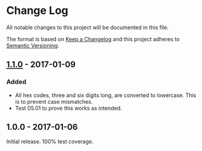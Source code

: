 # Change Log

All notable changes to this project will be documented in this file.

The format is based on [Keep a Changelog](http://keepachangelog.com/)
and this project adheres to [Semantic Versioning](http://semver.org/).

## [1.1.0] - 2017-01-09

### Added
- All hex codes, three and six digits long, are converted to lowercase. This is to prevent case mismatches.
- Test 05.01 to prove this works as intended.

## 1.0.0 - 2017-01-06

Initial release. 100% test coverage.


[1.1.0]: https://github.com/code-and-send/color-shorthand-hex-to-six-digit/compare/v1.0.0...v1.1.0
